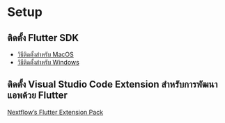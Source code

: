
# Setup 

## ติดตั้ง Flutter SDK 

- [วิธีติดตั้งสำหรับ MacOS](https://nextflow.in.th/2019/google-flutter-prepare-macos-for-ios-android-dev/)
- [วิธีติดตั้งสำหรับ Windows](https://nextflow.in.th/2018/setup-google-flutter-windows/)

## ติดตั้ง Visual Studio Code Extension สำหรับการพัฒนาแอพด้วย Flutter

[Nextflow’s Flutter Extension Pack](https://marketplace.visualstudio.com/items?itemName=teerasej.nextflow-s-flutter-extension-pack)